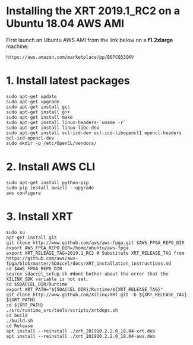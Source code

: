 # Installing the XRT 2019.1_RC2 on a Ubuntu 18.04 AWS AMI
First launch an Ubuntu AWS AMI from the link below on a <b>f1.2xlarge</b> machine:
````
https://aws.amazon.com/marketplace/pp/B07CQ33QKV
````

# 1. Install latest packages
````
sudo apt-get update  
sudo apt-get upgrade
sudo apt-get install gcc
sudo apt-get install g++     
sudo apt-get install make
sudo apt-get install linux-headers-`uname -r`   
sudo apt-get install linux-libc-dev    
sudo apt-get install ocl-icd-dev ocl-icd-libopencl1 opencl-headers ocl-icd-opencl-dev
sudo mkdir -p /etc/OpenCL/vendors/
````

# 2. Install AWS CLI
````
sudo apt-get install python-pip
sudo pip install awscli --upgrade
aws configure
````

# 3. Install XRT
````
sudo su
apt-get install git 
git clone http://www.github.com/aws/aws-fpga.git $AWS_FPGA_REPO_DIR
export AWS_FPGA_REPO_DIR=/home/ubuntu/aws-fpga
export XRT_RELEASE_TAG=2019.1_RC2 # Substitute XRT_RELEASE_TAG from https://github.com/aws/aws-fpga/blob/master/SDAccel/docs/XRT_installation_instructions.md
cd $AWS_FPGA_REPO_DIR
source sdaccel_setup.sh #dont bother about the error that the XILINX_SDK variable is not set.
cd $SDACCEL_DIR/Runtime
export XRT_PATH="${SDACCEL_DIR}/Runtime/${XRT_RELEASE_TAG}"
git clone http://www.github.com/Xilinx/XRT.git -b ${XRT_RELEASE_TAG} ${XRT_PATH}
cd ${XRT_PATH}
./src/runtime_src/tools/scripts/xrtdeps.sh
cd build
./build.sh
cd Release
apt install --reinstall ./xrt_201910.2.2.0_18.04-xrt.deb
apt install --reinstall ./xrt_201910.2.2.0_18.04-aws.deb
````

